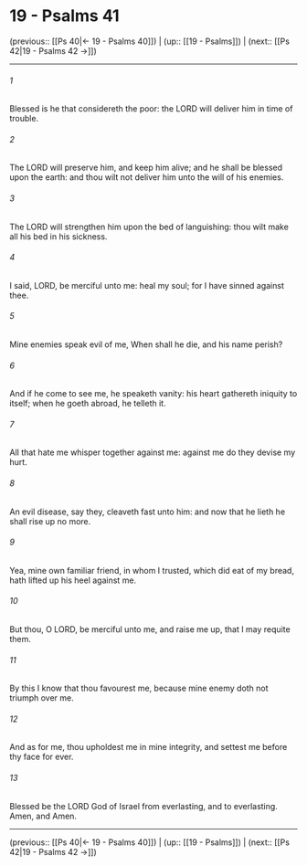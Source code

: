 # 19 - Psalms 41

(previous:: [[Ps 40|← 19 - Psalms 40]]) | (up:: [[19 - Psalms]]) | (next:: [[Ps 42|19 - Psalms 42 →]])

***


###### 1 
Blessed is he that considereth the poor: the LORD will deliver him in time of trouble. 

###### 2 
The LORD will preserve him, and keep him alive; and he shall be blessed upon the earth: and thou wilt not deliver him unto the will of his enemies. 

###### 3 
The LORD will strengthen him upon the bed of languishing: thou wilt make all his bed in his sickness. 

###### 4 
I said, LORD, be merciful unto me: heal my soul; for I have sinned against thee. 

###### 5 
Mine enemies speak evil of me, When shall he die, and his name perish? 

###### 6 
And if he come to see me, he speaketh vanity: his heart gathereth iniquity to itself; when he goeth abroad, he telleth it. 

###### 7 
All that hate me whisper together against me: against me do they devise my hurt. 

###### 8 
An evil disease, say they, cleaveth fast unto him: and now that he lieth he shall rise up no more. 

###### 9 
Yea, mine own familiar friend, in whom I trusted, which did eat of my bread, hath lifted up his heel against me. 

###### 10 
But thou, O LORD, be merciful unto me, and raise me up, that I may requite them. 

###### 11 
By this I know that thou favourest me, because mine enemy doth not triumph over me. 

###### 12 
And as for me, thou upholdest me in mine integrity, and settest me before thy face for ever. 

###### 13 
Blessed be the LORD God of Israel from everlasting, and to everlasting. Amen, and Amen.

***

(previous:: [[Ps 40|← 19 - Psalms 40]]) | (up:: [[19 - Psalms]]) | (next:: [[Ps 42|19 - Psalms 42 →]])
